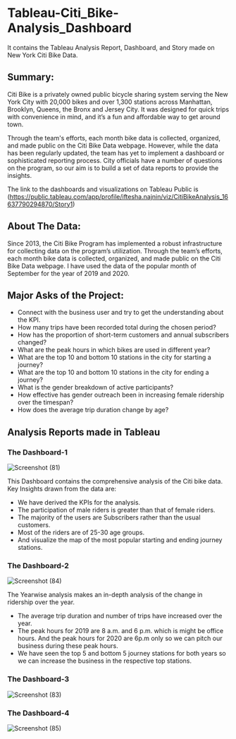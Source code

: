 # Tableau-Citi_Bike-Analysis_Dashboard
It contains the Tableau Analysis Report, Dashboard, and Story made on New York Citi Bike Data.

## Summary:
Citi Bike is a privately owned public bicycle sharing system serving the New York City with 20,000 bikes and over 1,300 stations across Manhattan, Brooklyn, Queens, the Bronx and Jersey City. It was designed for quick trips with convenience in mind, and it’s a fun and affordable way to get around town.

Through the team's efforts, each month bike data is collected, organized, and made public on the Citi Bike Data webpage.
However, while the data has been regularly updated, the team has yet to implement a dashboard or sophisticated reporting process. City officials have a number of questions on the program, so our aim is to build a set of data reports to provide the insights.


The link to the dashboards and visualizations on Tableau Public is
(https://public.tableau.com/app/profile/iftesha.najnin/viz/CitiBikeAnalysis_16637790294870/Story1)

## About The Data:

Since 2013, the Citi Bike Program has implemented a robust infrastructure for collecting data on the program’s utilization. Through the team’s efforts, each month bike data is collected, organized, and made public on the Citi Bike Data webpage.
I have used the data of the popular month of September for the year of 2019 and 2020.

## Major Asks of the Project:
 - Connect with the business user and try to get the understanding about the KPI.
 - How many trips have been recorded total during the chosen period?
 - How has the proportion of short-term customers and annual subscribers changed?
 - What are the peak hours in which bikes are used in different year?
 - What are the top 10 and bottom 10 stations in the city for starting a journey?
 - What are the top 10 and bottom 10  stations in the city for ending a journey?
 - What is the gender breakdown of active participants?
 - How effective has gender outreach been in increasing female ridership over the timespan?
 - How does the average trip duration change by age?
     
     
## Analysis Reports made in Tableau

### The Dashboard-1
![Screenshot (81)](https://user-images.githubusercontent.com/89398792/191568933-238fea48-d3b4-4169-a94e-f87bdd3e0729.png)


This Dashboard contains the comprehensive analysis of the Citi bike data.
Key Insights drawn from the data are:
 - We have derived the KPIs for the analysis.
 - The participation of male riders is greater than that of female riders.
 - The majority of the users are Subscribers rather than the usual customers.
 - Most of the riders are of 25-30 age groups.
 - And visualize the map of the most popular starting and ending journey stations.



### The Dashboard-2
![Screenshot (84)](https://user-images.githubusercontent.com/89398792/191568965-e6e4e6d0-0864-4c10-be65-2281f47e2a2b.png)

The Yearwise analysis makes an in-depth analysis of the change in ridership over the year.
 - The average trip duration and number of trips have increased over the year.
 - The peak hours for 2019 are 8 a.m. and 6 p.m. which is might be office hours. And the peak   hours for 2020 are 6p.m only so we can pitch our business during these peak hours.
 - We have seen the top 5 and bottom 5 journey stations for both years so we can increase the business in the respective top stations.


### The Dashboard-3
![Screenshot (83)](https://user-images.githubusercontent.com/89398792/191568998-d0de3455-a840-4f91-9bc6-bea171cd2cfc.png)


### The Dashboard-4

![Screenshot (85)](https://user-images.githubusercontent.com/89398792/191572427-bee1cdaf-284d-4862-808d-6e95df2574e9.png)



